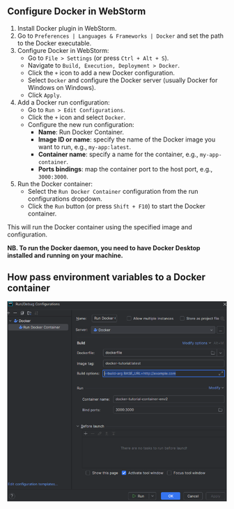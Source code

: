 ## Configure Docker in WebStorm

1. Install Docker plugin in WebStorm.
2. Go to `Preferences | Languages & Frameworks | Docker` and set the path to the Docker executable.
3. Configure Docker in WebStorm:
    - Go to `File > Settings` (or press `Ctrl + Alt + S`).
    - Navigate to `Build, Execution, Deployment > Docker`.
    - Click the `+` icon to add a new Docker configuration.
    - Select `Docker` and configure the Docker server (usually Docker for Windows on Windows).
    - Click `Apply`.
4. Add a Docker run configuration:
    - Go to `Run > Edit Configurations`.
    - Click the `+` icon and select `Docker`.
    - Configure the new run configuration:
        - **Name**: Run Docker Container.
        - **Image ID or name**: specify the name of the Docker image you want to run, e.g., `my-app:latest`.
        - **Container name**: specify a name for the container, e.g., `my-app-container`.
        - **Ports bindings**: map the container port to the host port, e.g., `3000:3000`.
5. Run the Docker container:
    - Select the `Run Docker Container` configuration from the run configurations dropdown.
    - Click the `Run` button (or press `Shift + F10`) to start the Docker container.

This will run the Docker container using the specified image and configuration.

**NB. To run the Docker daemon, you need to have Docker Desktop installed and running on your machine.**

## How pass environment variables to a Docker container

![img.png](public/settings-img/run-debug-config-img.png)
